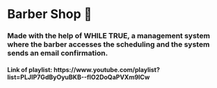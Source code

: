 <h1>
    Barber Shop 💈
</h1>



<h3>
    Made with the help of WHILE TRUE, a management system where the barber accesses the scheduling and the system sends an email confirmation.
</h3>



<h4>
    Link of playlist: https://www.youtube.com/playlist?list=PLJIP7GdByOyuBKB--fIO2DoQaPVXm9lCw
</h4>

